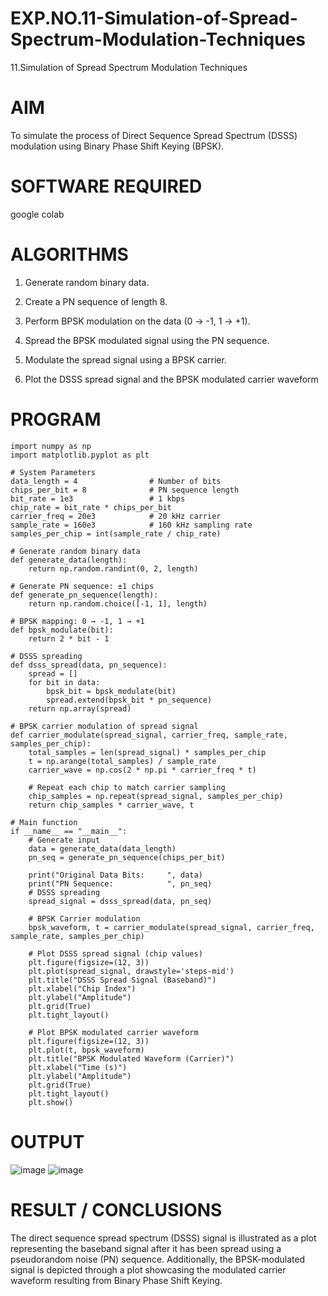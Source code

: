 # EXP.NO.11-Simulation-of-Spread-Spectrum-Modulation-Techniques

11.Simulation of Spread Spectrum Modulation Techniques

# AIM
To simulate the process of Direct Sequence Spread Spectrum (DSSS) modulation using Binary Phase Shift Keying (BPSK).

# SOFTWARE REQUIRED
google colab

# ALGORITHMS
1. Generate random binary data.

2. Create a PN sequence of length 8.

3. Perform BPSK modulation on the data (0 → -1, 1 → +1).

4. Spread the BPSK modulated signal using the PN sequence.

5. Modulate the spread signal using a BPSK carrier.

6. Plot the DSSS spread signal and the BPSK modulated carrier waveform

# PROGRAM
```
import numpy as np
import matplotlib.pyplot as plt

# System Parameters
data_length = 4                # Number of bits
chips_per_bit = 8              # PN sequence length
bit_rate = 1e3                 # 1 kbps
chip_rate = bit_rate * chips_per_bit
carrier_freq = 20e3            # 20 kHz carrier
sample_rate = 160e3            # 160 kHz sampling rate
samples_per_chip = int(sample_rate / chip_rate)

# Generate random binary data
def generate_data(length):
    return np.random.randint(0, 2, length)

# Generate PN sequence: ±1 chips
def generate_pn_sequence(length):
    return np.random.choice([-1, 1], length)

# BPSK mapping: 0 → -1, 1 → +1
def bpsk_modulate(bit):
    return 2 * bit - 1

# DSSS spreading
def dsss_spread(data, pn_sequence):
    spread = []
    for bit in data:
        bpsk_bit = bpsk_modulate(bit)
        spread.extend(bpsk_bit * pn_sequence)
    return np.array(spread)

# BPSK carrier modulation of spread signal
def carrier_modulate(spread_signal, carrier_freq, sample_rate, samples_per_chip):
    total_samples = len(spread_signal) * samples_per_chip
    t = np.arange(total_samples) / sample_rate
    carrier_wave = np.cos(2 * np.pi * carrier_freq * t)
    
    # Repeat each chip to match carrier sampling
    chip_samples = np.repeat(spread_signal, samples_per_chip)
    return chip_samples * carrier_wave, t

# Main function
if __name__ == "__main__":
    # Generate input
    data = generate_data(data_length)
    pn_seq = generate_pn_sequence(chips_per_bit)

    print("Original Data Bits:     ", data)
    print("PN Sequence:            ", pn_seq)
    # DSSS spreading
    spread_signal = dsss_spread(data, pn_seq)

    # BPSK Carrier modulation
    bpsk_waveform, t = carrier_modulate(spread_signal, carrier_freq, sample_rate, samples_per_chip)

    # Plot DSSS spread signal (chip values)
    plt.figure(figsize=(12, 3))
    plt.plot(spread_signal, drawstyle='steps-mid')
    plt.title("DSSS Spread Signal (Baseband)")
    plt.xlabel("Chip Index")
    plt.ylabel("Amplitude")
    plt.grid(True)
    plt.tight_layout()

    # Plot BPSK modulated carrier waveform
    plt.figure(figsize=(12, 3))
    plt.plot(t, bpsk_waveform)
    plt.title("BPSK Modulated Waveform (Carrier)")
    plt.xlabel("Time (s)")
    plt.ylabel("Amplitude")
    plt.grid(True)
    plt.tight_layout()
    plt.show()
```

# OUTPUT
![image](https://github.com/user-attachments/assets/847f482a-3d2e-4867-bff1-968dc7806903)
![image](https://github.com/user-attachments/assets/4e9ddd92-0281-4d28-9e26-00feaed4d930)


 
# RESULT / CONCLUSIONS
The direct sequence spread spectrum (DSSS) signal is illustrated as a plot representing the baseband signal after it has been spread using a pseudorandom noise (PN) sequence. Additionally, the BPSK-modulated signal is depicted through a plot showcasing the modulated carrier waveform resulting from Binary Phase Shift Keying.
